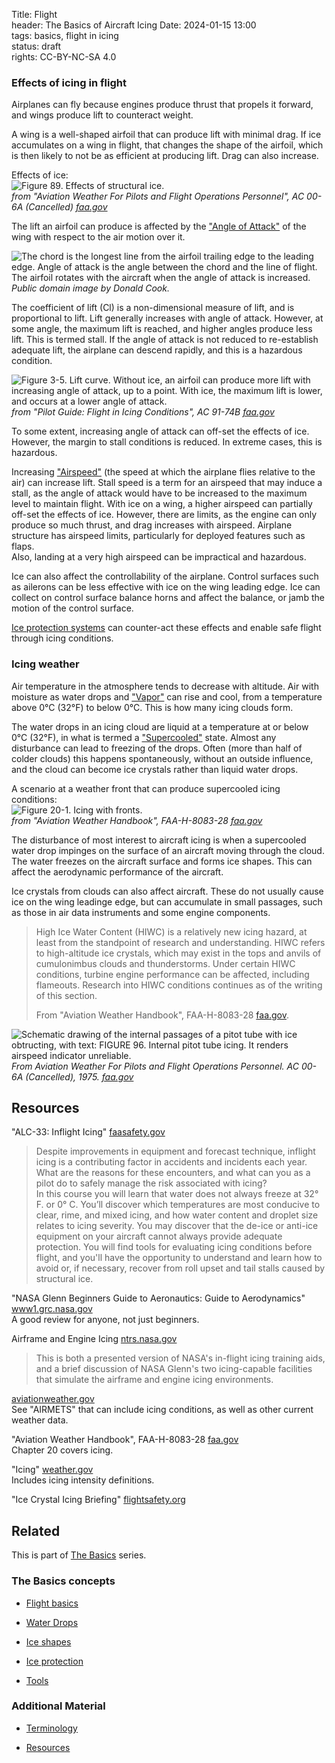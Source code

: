Title: Flight    
header: The Basics of Aircraft Icing
Date: 2024-01-15 13:00  
tags: basics, flight in icing  
status: draft  
rights: CC-BY-NC-SA 4.0

### Effects of icing in flight  

Airplanes can fly because engines produce thrust that propels it forward, 
and wings produce lift to counteract weight. 

A wing is a well-shaped airfoil that can produce lift with minimal drag. 
If ice accumulates on a wing in flight, that changes the shape of the airfoil, 
which is then likely to not be as efficient at producing lift. 
Drag can also increase. 

Effects of ice:  
![Figure 89. Effects of structural ice.](/images%2Fac00-6a%2Fstructural%20ice.png)  
_from "Aviation Weather For Pilots and Flight Operations Personnel", AC 00-6A (Cancelled) [faa.gov](https://www.faa.gov/regulations_policies/advisory_circulars/index.cfm/go/document.information/documentID/22268)_  

The lift an airfoil can produce is affected by the ["Angle of Attack"]({filename}Nomenclature.md#angle-of-attack) of the wing with respect to the air motion over it. 

<a name="angle-of-attack-and-chord"></a> 
![The chord is the longest line from the airfoil trailing edge to the leading edge. 
Angle of attack is the angle between the chord and the line of flight. 
The airfoil rotates with the aircraft when the angle of attack is increased.](/images%2Fbasics%2Fangle-of-attack.png)  
_Public domain image by Donald Cook._  

The coefficient of lift (Cl) is a non-dimensional measure of lift, and is proportional to lift. 
Lift generally increases with angle of attack. 
However, at some angle, the maximum lift is reached, 
and higher angles produce less lift. 
This is termed stall. 
If the angle of attack is not reduced to re-establish adequate lift, 
the airplane can descend rapidly, and this is a hazardous condition. 

![Figure 3-5. Lift curve. Without ice, an airfoil can produce more lift with increasing angle of attack, up to a point. 
With ice, the maximum lift is lower, and occurs at a lower angle of attack.](/images%2FAC-91-74B%2FFigure%203-5.png)  
_from "Pilot Guide: Flight in Icing Conditions", AC 91-74B [faa.gov](https://www.faa.gov/documentLibrary/media/Advisory_Circular/AC_91-74B.pdf)_  

To some extent, increasing angle of attack can off-set the effects of ice. 
However, the margin to stall conditions is reduced. 
In extreme cases, this is hazardous.

Increasing ["Airspeed"]({filename}Nomenclature.md#airspeed) 
(the speed at which the airplane flies relative to the air) can increase lift. 
Stall speed is a term for an airspeed that may induce a stall, 
as the angle of attack would have to be increased to the maximum level to maintain flight. 
With ice on a wing, a higher airspeed can partially off-set the effects of ice. 
However, there are limits, as the engine can only produce so much thrust, 
and drag increases with airspeed. 
Airplane structure has airspeed limits, particularly for deployed features such as flaps.  
Also, landing at a very high airspeed can be impractical and hazardous. 

Ice can also affect the controllability of the airplane. 
Control surfaces such as ailerons can be less effective with ice on the wing leading edge. 
Ice can collect on control surface balance horns and affect the balance, 
or jamb the motion of the control surface. 

[Ice protection systems]({filename}basics_ice_protection.md) can counter-act these effects and enable 
safe flight through icing conditions.  

### Icing weather  

Air temperature in the atmosphere tends to decrease with altitude. 
Air with moisture as water drops and ["Vapor"]({filename}Nomenclature.md#vapor) can rise and cool, 
from a temperature above 0°C (32°F) to below 0°C. 
This is how many icing clouds form. 

The water drops in an icing cloud are liquid at a temperature at or below 0°C (32°F), 
in what is termed a ["Supercooled"]({filename}Nomenclature.md#supercooled) state. 
Almost any disturbance can lead to freezing of the drops. 
Often (more than half of colder clouds) this happens 
spontaneously, without an outside influence, and the cloud 
can become ice crystals rather than liquid water drops. 

A scenario at a weather front that can produce supercooled icing conditions:  
![Figure 20-1. Icing with fronts.](/images%2FFAA-H-8083-28%2FFigure%2020-1.png)  
_from "Aviation Weather Handbook", FAA-H-8083-28 [faa.gov](https://www.faa.gov/regulationspolicies/handbooksmanuals/aviation/faa-h-8083-28-aviation-weather-handbook)_  
 
The disturbance of most interest to aircraft icing is when a supercooled 
water drop impinges on the surface of an aircraft moving through the cloud. 
The water freezes on the aircraft surface and forms ice shapes. 
This can affect the aerodynamic performance of the aircraft.  

Ice crystals from clouds can also affect aircraft. These do not usually cause ice on the wing leadinge edge, 
but can accumulate in small passages, such as those in air data instruments and some engine components.  

>High Ice Water Content (HIWC) is a relatively new icing hazard, at least from the standpoint of research
and understanding. HIWC refers to high-altitude ice crystals, which may exist in the tops and anvils of
cumulonimbus clouds and thunderstorms. Under certain HIWC conditions, turbine engine performance can
be affected, including flameouts. Research into HIWC conditions continues as of the writing of this section.  
>  
> From "Aviation Weather Handbook", FAA-H-8083-28 [faa.gov](https://www.faa.gov/regulationspolicies/handbooksmanuals/aviation/faa-h-8083-28-aviation-weather-handbook).  

![Schematic drawing of the internal passages of a pitot tube with ice obtructing, with text: FIGURE 96.
 Internal pitot tube icing. It renders airspeed indicator unreliable.](/images/ac00-6a/pitot%20icing.png)  
_From Aviation Weather For Pilots and Flight Operations Personnel. AC 00-6A (Cancelled), 1975. [faa.gov](https://www.faa.gov/regulations_policies/advisory_circulars/index.cfm/go/document.information/documentID/22268)_  

## Resources  

"ALC-33: Inflight Icing" [faasafety.gov](https://www.faasafety.gov/gslac/ALC/course_content.aspx?enroll=true&cID=33)  
>Despite improvements in equipment and forecast technique, inflight icing is a contributing factor in accidents and incidents each year.  What are the reasons for these encounters, and what can you as a pilot do to safely manage the risk associated with icing?  
>In this course you will learn that water does not always freeze at 32° F. or 0° C. You’ll discover which temperatures are most conducive to clear, rime, and mixed icing, and how water content and droplet size relates to icing severity. You may discover that the de-ice or anti-ice equipment on your aircraft cannot always provide adequate protection. You will find tools for evaluating icing conditions before flight, and you'll have the opportunity to understand and learn how to avoid or, if necessary, recover from roll upset and tail stalls caused by structural ice.  

"NASA Glenn Beginners Guide to Aeronautics: Guide to Aerodynamics" [www1.grc.nasa.gov](https://www1.grc.nasa.gov/beginners-guide-to-aeronautics/learn-about-aerodynamics/)  
A good review for anyone, not just beginners. 

Airframe and Engine Icing [ntrs.nasa.gov](https://ntrs.nasa.gov/citations/20190025413)    
> This is both a presented version of NASA's in-flight icing training aids, and a brief discussion of NASA Glenn's two icing-capable facilities that simulate the airframe and engine icing environments.  

[aviationweather.gov](https://aviationweather.gov/gfa/#gairmet)  
See "AIRMETS" that can include icing conditions, as well as other current weather data.  

"Aviation Weather Handbook", FAA-H-8083-28 [faa.gov](https://www.faa.gov/regulationspolicies/handbooksmanuals/aviation/faa-h-8083-28-aviation-weather-handbook)  
Chapter 20 covers icing.  

"Icing" [weather.gov](https://www.weather.gov/source/zhu/ZHU_Training_Page/icing_stuff/icing/icing.htm)  
Includes icing intensity definitions. 

"Ice Crystal Icing Briefing" [flightsafety.org](https://flightsafety.org/wp-content/uploads/2018/11/Bravin-ICI_FSF_Bravin_20181023.pdf)  

## Related  

This is part of [The Basics]({filename}basics.md) series.  

### The Basics concepts  

- [Flight basics]({filename}flight_basics.md)  

- [Water Drops]({filename}water_drops.md)  

- [Ice shapes]({filename}ice_shapes.md)  

- [Ice protection]({filename}basics_ice_protection.md)  

- [Tools]({filename}tools.md)  

### Additional Material  

- [Terminology]({filename}Nomenclature.md)

- [Resources]({filename}resources.md)  



